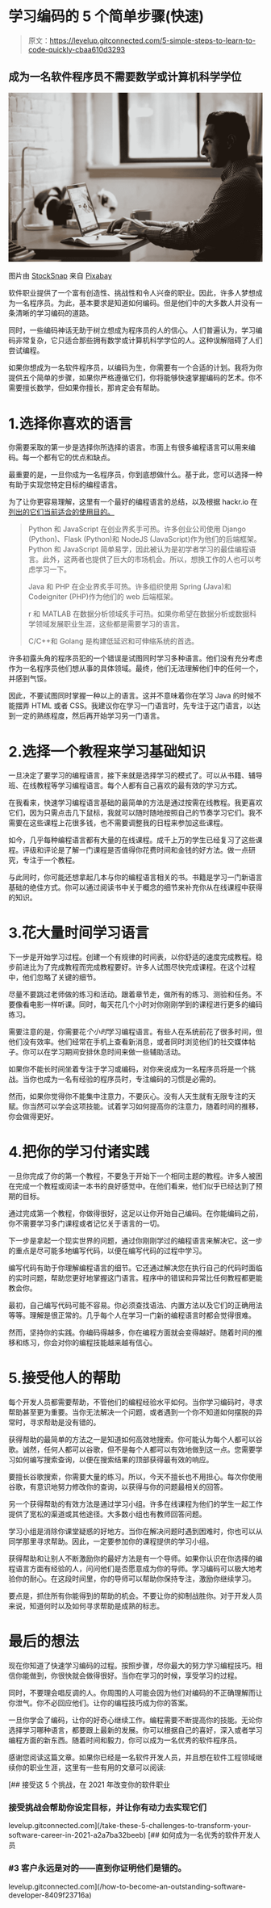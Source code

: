 # 学习编码的 5 个简单步骤(快速)

> 原文：<https://levelup.gitconnected.com/5-simple-steps-to-learn-to-code-quickly-cbaa610d3293>

## 成为一名软件程序员不需要数学或计算机科学学位

![](img/674b0c478d328ca54c1e4e6461e98791.png)

图片由 [StockSnap](https://pixabay.com/users/stocksnap-894430/?utm_source=link-attribution&utm_medium=referral&utm_campaign=image&utm_content=2557466) 来自 [Pixabay](https://pixabay.com/?utm_source=link-attribution&utm_medium=referral&utm_campaign=image&utm_content=2557466)

软件职业提供了一个富有创造性、挑战性和令人兴奋的职业。因此，许多人梦想成为一名程序员。为此，基本要求是知道如何编码。但是他们中的大多数人并没有一条清晰的学习编码的道路。

同时，一些编码神话无助于树立想成为程序员的人的信心。人们普遍认为，学习编码非常复杂，它只适合那些拥有数学或计算机科学学位的人。这种误解阻碍了人们尝试编程。

如果你想成为一名软件程序员，以编码为生，你需要有一个合适的计划。我将为你提供五个简单的步骤，如果你严格遵循它们，你将能够快速掌握编码的艺术。你不需要擅长数学，但如果你擅长，那肯定会有帮助。

# 1.选择你喜欢的语言

你需要采取的第一步是选择你所选择的语言。市面上有很多编程语言可以用来编码。每一个都有它的优点和缺点。

最重要的是，一旦你成为一名程序员，你到底想做什么。基于此，您可以选择一种有助于实现您特定目标的编程语言。

为了让你更容易理解，这里有一个最好的编程语言的总结，以及根据 hackr.io 在[列出的它们当前适合的使用目的。](https://hackr.io/blog/best-programming-languages-to-learn-2021-jobs-future)

> Python 和 JavaScript 在创业界炙手可热。许多创业公司使用 Django (Python)、Flask (Python)和 NodeJS (JavaScript)作为他们的后端框架。Python 和 JavaScript 简单易学，因此被认为是初学者学习的最佳编程语言。此外，这两者也提供了巨大的市场机会。所以，想换工作的人也可以考虑学习一下。
> 
> Java 和 PHP 在企业界炙手可热。许多组织使用 Spring (Java)和 Codeigniter (PHP)作为他们的 web 后端框架。
> 
> r 和 MATLAB 在数据分析领域炙手可热。如果你希望在数据分析或数据科学领域发展职业生涯，这些都是需要学习的语言。
> 
> C/C++和 Golang 是构建低延迟和可伸缩系统的首选。

许多初露头角的程序员犯的一个错误是试图同时学习多种语言。他们没有充分考虑作为一名程序员他们想从事的具体领域。最终，他们无法理解他们中的任何一个，并感到气馁。

因此，不要试图同时掌握一种以上的语言。这并不意味着你在学习 Java 的时候不能摆弄 HTML 或者 CSS。我建议你在学习一门语言时，先专注于这门语言，以达到一定的熟练程度，然后再开始学习另一门语言。

# 2.选择一个教程来学习基础知识

一旦决定了要学习的编程语言，接下来就是选择学习的模式了。可以从书籍、辅导班、在线教程等学习编程语言。每个人都有自己喜欢的最有效的学习方式。

在我看来，快速学习编程语言基础的最简单的方法是通过按需在线教程。我更喜欢它们，因为只需点击几下鼠标，我就可以随时随地按照自己的节奏学习它们。我不需要在这些课程上花很多钱，也不需要调整我的日程来参加这些课程。

如今，几乎每种编程语言都有大量的在线课程。成千上万的学生已经复习了这些课程。评级和评论是了解一门课程是否值得你花费时间和金钱的好方法。做一点研究，专注于一个教程。

与此同时，你可能还想拿起几本与你的编程语言相关的书。书籍是学习一门新语言基础的绝佳方式。你可以通过阅读书中关于概念的细节来补充你从在线课程中获得的知识。

# 3.花大量时间学习语言

下一步是开始学习过程。创建一个有规律的时间表，以你舒适的速度完成教程。稳步前进比为了完成教程而完成教程要好。许多人试图尽快完成课程。在这个过程中，他们忽略了关键的细节。

尽量不要跳过老师做的练习和活动。跟着章节走，做所有的练习、测验和任务。不要像看电影一样听课。同时，每天花几个小时对你刚刚学到的课程进行更多的编码练习。

需要注意的是，你需要花*个小时*学习编程语言。有些人在系统前花了很多时间，但他们没有效率。他们经常在手机上查看新消息，或者同时浏览他们的社交媒体帖子。你可以在学习期间安排休息时间来做一些辅助活动。

如果你不能长时间坐着专注于学习或编码，对你来说成为一名程序员将是一个挑战。当你也成为一名有经验的程序员时，专注编码的习惯是必需的。

然而，如果你觉得你不能集中注意力，不要灰心。没有人天生就有无限专注的天赋。你当然可以学会这项技能。试着学习如何提高你的注意力，随着时间的推移，你会做得更好。

# 4.把你的学习付诸实践

一旦你完成了你的第一个教程，不要急于开始下一个相同主题的教程。许多人被困在完成一个教程或阅读一本书的良好感觉中。在他们看来，他们似乎已经达到了预期的目标。

通过完成第一个教程，你做得很好，这足以让你开始自己编码。在你能编码之前，你不需要学习多门课程或者记忆关于语言的一切。

下一步是拿起一个现实世界的问题，通过你刚刚学过的编程语言来解决它。这一步的重点是尽可能多地编写代码，以便在编写代码的过程中学习。

编写代码有助于你理解编程语言的细节。它还通过解决您在执行自己的代码时面临的实时问题，帮助您更好地掌握这门语言。程序中的错误和异常比任何教程都更能教会你。

最初，自己编写代码可能不容易。你必须查找语法、内置方法以及它们的正确用法等等。理解是很正常的。几乎每个人在学习一门新的编程语言时都会觉得很难。

然而，坚持你的实践。你编码得越多，你在编程方面就会变得越好。随着时间的推移和练习，你会对你的编程技能越来越有信心。

# 5.接受他人的帮助

每个开发人员都需要帮助，不管他们的编程经验水平如何。当你学习编码时，寻求帮助甚至更为重要。当你无法解决一个问题，或者遇到一个你不知道如何摆脱的异常时，寻求帮助是没有错的。

获得帮助的最简单的方法之一是知道如何高效地搜索。你可能认为每个人都可以谷歌。诚然，任何人都可以谷歌，但不是每个人都可以有效地做到这一点。您需要学习如何编写搜索查询，以便在搜索结果的顶部获得最有效的响应。

要擅长谷歌搜索，你需要大量的练习。所以，今天不擅长也不用担心。每次你使用谷歌，有意识地努力修改你的查询，以获得与你的问题最相关的回答。

另一个获得帮助的有效方法是通过学习小组。许多在线课程为他们的学生一起工作提供了宽松的渠道或其他途径。大多数小组也有教师回答问题。

学习小组是消除你课堂疑惑的好地方。当你在解决问题时遇到困难时，你也可以从同学那里寻求帮助。因此，一定要参加你的课程提供的学习小组。

获得帮助和让别人不断激励你的最好方法是有一个导师。如果你认识在你选择的编程语言方面有经验的人，问问他们是否愿意成为你的导师。学习编码可以极大地考验你的耐心。在这段时间里，你的导师可以帮助你保持专注，激励你继续学习。

要点是，抓住所有你能得到的帮助的机会。不要让你的抑制战胜你。对于开发人员来说，知道何时以及如何寻求帮助是成熟的标志。

# 最后的想法

现在你知道了快速学习编码的过程。按照步骤，尽你最大的努力学习编程技巧。相信你能做到，你很快就会做得很好。当你在学习的时候，享受学习的过程。

同时，不要理会唱反调的人。你周围的人可能会因为他们对编码的不正确理解而让你泄气。你不必回应他们。让你的编程技巧成为你的答案。

一旦你学会了编码，让你的好奇心继续工作。编程需要不断提高你的技能。无论你选择学习哪种语言，都要跟上最新的发展。你可以根据自己的喜好，深入或者学习编程方面的新东西。随着时间和毅力，你可以成为一名优秀的软件程序员。

感谢您阅读这篇文章。如果你已经是一名软件开发人员，并且想在软件工程领域继续你的职业生涯，这里有一些有用的文章可以阅读:

[](/take-these-5-challenges-to-transform-your-software-career-in-2021-a2a7ba32beeb) [## 接受这 5 个挑战，在 2021 年改变你的软件职业

### 接受挑战会帮助你设定目标，并让你有动力去实现它们

levelup.gitconnected.com](/take-these-5-challenges-to-transform-your-software-career-in-2021-a2a7ba32beeb) [](/how-to-become-an-outstanding-software-developer-8409f23716a) [## 如何成为一名优秀的软件开发人员

### #3 客户永远是对的——直到你证明他们是错的。

levelup.gitconnected.com](/how-to-become-an-outstanding-software-developer-8409f23716a)